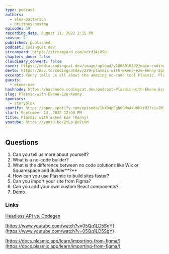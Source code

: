 ```yaml
---
type: podcast
authors:
  - alex-patterson
  - brittney-postma
episode: 39
recording_date: August 11, 2022 2:15 PM
season: 2
published: published
podcast: CodingCat.dev
streamyard: https://streamyard.com/udrd34i89p
chapters_done: false
cloudinary_convert: false
cover: https://media.codingcat.dev/image/upload/v1663010452/main-codingcatdev-photo/Plasmic-with-Ekene-Eze-%28Kenny%29.jpg
devto: https://dev.to/codingcatdev/239-plasmic-with-ekene-eze-kenny-2pn
excerpt: Kenny tells us all about the amazing no-code tool Plasmic. Plasmic is the visual builder for your tech stack.
guests:
  - ekene-eze
hashnode: https://hashnode.codingcat.dev/podcast-Plasmic-with-Ekene-Eze-Kenny
slug: Plasmic-with-Ekene-Eze-Kenny
sponsors:
  - storyblok
spotify: https://open.spotify.com/episode/1kXO4pEgN0SMmAxU6Hkr92?si=ZMjGFjrtTZec5T6hzl3sCg
start: September 14, 2022 12:00 PM
title: Plasmic with Ekene Eze (Kenny)
youtube: https://youtu.be/2tLp-Be7cVM
---
```


## Questions

1. Can you tell us more about yourself?
2. What is a no-code builder?
3. What is the difference between no code solutions like Wix or Squarespace and Builder**?**
4. How can you use Plasmic to build sites faster?
5. Can you import your site from Figma?
6. Can you add your own custom React components?
7. Demo.

### Links

[Headless API vs. Codegen](https://docs.plasmic.app/learn/loader-vs-codegen/)

[https://www.youtube.com/watch?v=05Qq1LD5SgY](https://www.youtube.com/watch?v=05Qq1LD5SgY)

[https://docs.plasmic.app/learn/importing-from-figma/](https://docs.plasmic.app/learn/importing-from-figma/)
